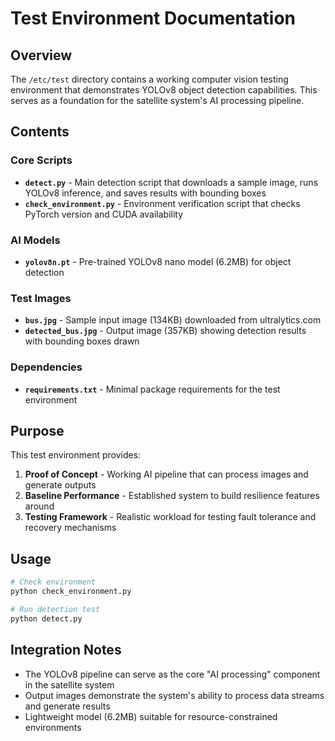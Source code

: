 # Test Environment Documentation

## Overview
The `/etc/test` directory contains a working computer vision testing environment that demonstrates YOLOv8 object detection capabilities. This serves as a foundation for the satellite system's AI processing pipeline.

## Contents

### Core Scripts
- **`detect.py`** - Main detection script that downloads a sample image, runs YOLOv8 inference, and saves results with bounding boxes
- **`check_environment.py`** - Environment verification script that checks PyTorch version and CUDA availability

### AI Models
- **`yolov8n.pt`** - Pre-trained YOLOv8 nano model (6.2MB) for object detection

### Test Images
- **`bus.jpg`** - Sample input image (134KB) downloaded from ultralytics.com
- **`detected_bus.jpg`** - Output image (357KB) showing detection results with bounding boxes drawn

### Dependencies
- **`requirements.txt`** - Minimal package requirements for the test environment

## Purpose
This test environment provides:
1. **Proof of Concept** - Working AI pipeline that can process images and generate outputs
2. **Baseline Performance** - Established system to build resilience features around
3. **Testing Framework** - Realistic workload for testing fault tolerance and recovery mechanisms

## Usage
```bash
# Check environment
python check_environment.py

# Run detection test
python detect.py
```

## Integration Notes
- The YOLOv8 pipeline can serve as the core "AI processing" component in the satellite system
- Output images demonstrate the system's ability to process data streams and generate results
- Lightweight model (6.2MB) suitable for resource-constrained environments
